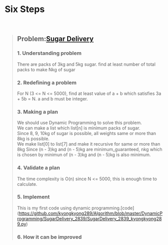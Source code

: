 # Six Steps
<br />

> ## Problem:[Sugar Delivery](https://www.acmicpc.net/problem/2839)
>
> ### 1. Understanding problem
> There are packs of 3kg and 5kg sugar. find at least number of total packs to make Nkg of sugar
> ### 2. Redefining a problem
> For N (3 <= N <= 5000), find at least value of a + b which satisfies 3a + 5b = N. a and b must be integer.
> ### 3. Making a plan
> We should use Dynamic Programming to solve this problem.  
> We can make a list which list[n] is minimum packs of sugar.  
> Since 8, 9, 10kg of sugar is possible, all weights same or more than 8kg is possible.  
> We make list[0] to list[7] and make it recursive for same or more than 8kg
> Since (n - 3)kg and (n - 5)kg are minimum_guaranteed, nkg which is chosen by minimun of (n - 3)kg and (n - 5)kg is also minimum.
> ### 4. Validate a plan
> The time complexity is O(n) since N <= 5000, this is enough time to calculate.
> ### 5. Implement
> This is my first code using dynamic programming.[code]
> (https://github.com/kyongkyong289/Algorithm/blob/master/DynamicProgramming/SugarDelivery_2839/SugarDelivery_2839_kyongkyong289.py)
> ### 6. How it can be improved
>
>
>
